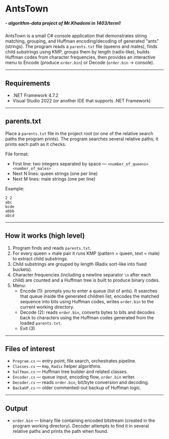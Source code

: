 # AntsTown 
##### - algorithm-data project of Mr.Khademi in 1403/term1

AntsTown is a small C# console application that demonstrates string matching, grouping, and Huffman encoding/decoding of generated "ants" (strings). The program reads a `parents.txt` file (queens and males), finds child substrings using KMP, groups them by length (radix-like), builds Huffman codes from character frequencies, then provides an interactive menu to Encode (produce `order.bin`) or Decode (`order.bin` → console).

---

## Requirements

- .NET Framework 4.7.2
- Visual Studio 2022 (or another IDE that supports .NET Framework)

---

## parents.txt

Place a `parents.txt` file in the project root (or one of the relative search paths the program prints). The program searches several relative paths; it prints each path as it checks.

File format:
- First line: two integers separated by space — `<number_of_queens> <number_of_males>`
- Next N lines: queen strings (one per line)
- Next M lines: male strings (one per line)

Example:
```
2 2 
abc
bcde
abbb
abcd
```
---

## How it works (high level)

1. Program finds and reads `parents.txt`.
2. For every queen × male pair it runs KMP (pattern = queen, text = male) to extract child substrings.
3. Child substrings are grouped by length (Radix sort-like into fixed buckets).
4. Character frequencies (including a newline separator `\n` after each child) are counted and a Huffman tree is built to produce binary codes.
5. Menu:
   - Encode (1): prompts you to enter a queue (list of ants). It searches that queue inside the generated children list, encodes the matched sequence into bits using Huffman codes, writes `order.bin` to the current working directory.
   - Decode (2): reads `order.bin`, converts bytes to bits and decodes back to characters using the Huffman codes generated from the loaded `parents.txt`.
   - Exit (3)

---

## Files of interest

- `Program.cs` — entry point, file search, orchestrates pipeline.
- `Classes.cs` — `Kmp`, `Radix` helper algorithms.
- `halfman.cs` — Huffman tree builder and related classes.
- `Encoder.cs` — queue input, encoding flow, `order.bin` writer.
- `Decoder.cs` — reads `order.bin`, bit/byte conversion and decoding.
- `BackaUP.cs` — older commented-out backup of Huffman logic.

---

## Output

- `order.bin` — binary file containing encoded bitstream (created in the program working directory). Decoder attempts to find it in several relative paths and prints the path when found.
